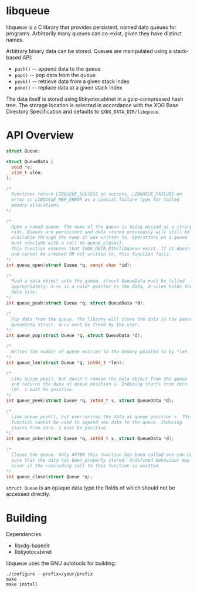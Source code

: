 libqueue
========

libqueue is a C library that provides persistent, named data queues for
programs. Arbitrarily many queues can co-exist, given they have distinct
names.

Arbitrary binary data can be stored. Queues are manipulated using a
stack-based API:

* <code>push()</code> -- append data to the queue
* <code>pop()</code> -- pop data from the queue
* <code>peek()</code> -- retrieve data from a given stack index
* <code>poke()</code> -- replace data at a given stack index

The data itself is stored using libkyotocabinet in a gzip-compressed
hash tree. The storage location is selected in accordance with the XDG
Base Directory Specification and defaults to <code>$XDG\_DATA\_DIR/libqueue</code>.

API Overview
============

```C
struct Queue;

struct QueueData {
  void *v;
  size_t vlen;
};

/*
  Functions return LIBQUEUE_SUCCESS on success, LIBQUEUE_FAILURE on
  error or LIBQUEUE_MEM_ERROR as a special failure type for failed
  memory allocations.
*/

/*
  Open a named queue. The name of the queue is being passed as a string
  <id>. Queues are persistent and data stored previously will still be
  available through the name it was written to. Operations on a queue
  must conclude with a call to queue_close().
  This function ensures that $XDG_DATA_DIR/libqueue exist. If it doesn't
  and cannot be created OR not written to, this function fails.
*/
int queue_open(struct Queue *q, const char *id);

/*
  Push a data object onto the queue. struct QueueData must be filled
  appropriately: d->v is a void* pointer to the data, d->vlen holds the
  data size.
*/
int queue_push(struct Queue *q, struct QueueData *d);

/*
  Pop data from the queue. The library will store the data in the passed
  QueueData struct. d->v must be freed by the user.
*/
int queue_pop(struct Queue *q, struct QueueData *d);

/*
  Writes the number of queue entries to the memory pointed to by *len.
*/
int queue_len(struct Queue *q, int64_t *len);

/*
  Like queue_pop(), but doesn't remove the data object from the queue
  and returns the data at queue position s. Indexing starts from zero
  (0). s must be positive.
*/
int queue_peek(struct Queue *q, int64_t s, struct QueueData *d);

/*
  Like queue_push(), but over-writes the data at queue position s. This
  function cannot be used to append new data to the queue. Indexing
  starts from zero. s must be positive.
*/
int queue_poke(struct Queue *q, int64_t s, struct QueueData *d);

/*
  Closes the queue. Only AFTER this function has been called one can be
  sure that the data has been properly stored. Undefined behaviour may
  occur if the concluding call to this function is omitted.
*/
int queue_close(struct Queue *q);
```

<code>struct Queue</code> is an opaque data type the fields of which
should not be accessed directly. 

Building
========

Dependencies:

* libxdg-basedir
* libkyotocabinet

libqueue uses the GNU autotools for building:

```
./configure --prefix=/your/prefix
make
make install
```

